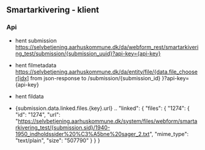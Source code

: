 ## Smartarkivering - klient



### Api
- hent submission
  https://selvbetjening.aarhuskommune.dk/da/webform_rest/smartarkivering_test/submission/{submission_uuid}?api-key={api-key}

- hent filmetadata
  https://selvbetjening.aarhuskommune.dk/da/entity/file/{data.file_chooser[idx] from json-response to /submission/{submission_id} }?api-key={api-key}

- hent fildata
- {submission.data.linked.files.{key}.url}
  ..
    "linked": {
      "files": {
        "1274": {
          "id": "1274",
          "url": "https://selvbetjening.aarhuskommune.dk/system/files/webform/smartarkivering_test/{submission.sid}/1940-1950_indholdssider%20%C3%A5bne%20sager_2.txt",
          "mime_type": "text/plain",
          "size": "507790"
        }
      }
    }
